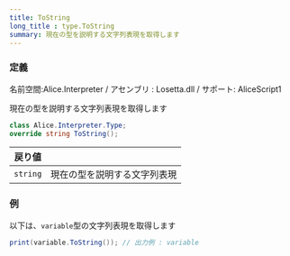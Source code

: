 ```yaml
---
title: ToString
long_title : type.ToString
summary: 現在の型を説明する文字列表現を取得します
---
```

### 定義
名前空間:Alice.Interpreter / アセンブリ : Losetta.dll / サポート: AliceScript1

現在の型を説明する文字列表現を取得します

```cs title="AliceScript"
class Alice.Interpreter.Type;
override string ToString();
```

|戻り値| |
|-|-|
|`string`| 現在の型を説明する文字列表現|


### 例
以下は、`variable`型の文字列表現を取得します

```cs title="AliceScript"
print(variable.ToString()); // 出力例 : variable
```

